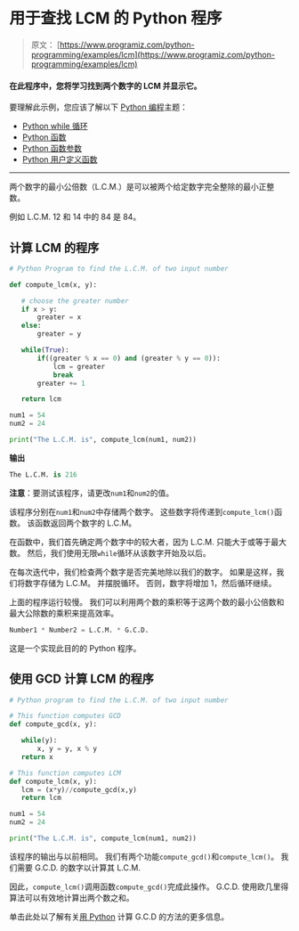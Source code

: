 # 用于查找 LCM 的 Python 程序

> 原文： [https://www.programiz.com/python-programming/examples/lcm](https://www.programiz.com/python-programming/examples/lcm)

#### 在此程序中，您将学习找到两个数字的 LCM 并显示它。

要理解此示例，您应该了解以下 [Python 编程](/python-programming "Python tutorial")主题：

*   [Python while 循环](/python-programming/while-loop)
*   [Python 函数](/python-programming/function)
*   [Python 函数参数](/python-programming/function-argument)
*   [Python 用户定义函数](/python-programming/user-defined-function)

* * *

两个数字的最小公倍数（L.C.M.）是可以被两个给定数字完全整除的最小正整数。

例如 L.C.M. 12 和 14 中的 84 是 84。

## 计算 LCM 的程序

```py
# Python Program to find the L.C.M. of two input number

def compute_lcm(x, y):

   # choose the greater number
   if x > y:
       greater = x
   else:
       greater = y

   while(True):
       if((greater % x == 0) and (greater % y == 0)):
           lcm = greater
           break
       greater += 1

   return lcm

num1 = 54
num2 = 24

print("The L.C.M. is", compute_lcm(num1, num2))
```

**输出**

```py
The L.C.M. is 216

```

**注意**：要测试该程序，请更改`num1`和`num2`的值。

该程序分别在`num1`和`num2`中存储两个数字。 这些数字将传递到`compute_lcm()`函数。 该函数返回两个数字的 L.C.M。

在函数中，我们首先确定两个数字中的较大者，因为 L.C.M. 只能大于或等于最大数。 然后，我们使用无限`while`循环从该数字开始及以后。

在每次迭代中，我们检查两个数字是否完美地除以我们的数字。 如果是这样，我们将数字存储为 L.C.M。 并摆脱循环。 否则，数字将增加 1，然后循环继续。

上面的程序运行较慢。 我们可以利用两个数的乘积等于这两个数的最小公倍数和最大公除数的乘积来提高效率。

```py
Number1 * Number2 = L.C.M. * G.C.D. 
```

这是一个实现此目的的 Python 程序。

## 使用 GCD 计算 LCM 的程序

```py
# Python program to find the L.C.M. of two input number

# This function computes GCD 
def compute_gcd(x, y):

   while(y):
       x, y = y, x % y
   return x

# This function computes LCM
def compute_lcm(x, y):
   lcm = (x*y)//compute_gcd(x,y)
   return lcm

num1 = 54
num2 = 24 

print("The L.C.M. is", compute_lcm(num1, num2)) 
```

该程序的输出与以前相同。 我们有两个功能`compute_gcd()`和`compute_lcm()`。 我们需要 G.C.D. 的数字以计算其 L.C.M.

因此，`compute_lcm()`调用函数`compute_gcd()`完成此操作。 G.C.D. 使用欧几里得算法可以有效地计算出两个数之和。

单击此处以了解有关[用 Python](/python-programming/examples/hcf "Python program to find GCD") 计算 G.C.D 的方法的更多信息。